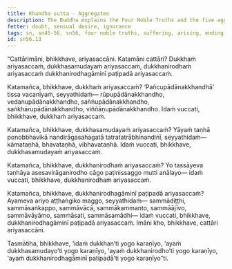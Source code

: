 ```yaml
---
title: Khandha sutta - Aggregates
description: The Buddha explains the Four Noble Truths and the five aggregates subject to clinging.
fetter: doubt, sensual desire, ignorance
tags: sn, sn45-56, sn56, four noble truths, suffering, arising, ending, way of practice, path, five aggregates
id: sn56.13
---
```


“Cattārimāni, bhikkhave, ariyasaccāni. Katamāni cattāri? Dukkhaṁ ariyasaccaṁ, dukkhasamudayaṁ ariyasaccaṁ, dukkhanirodhaṁ ariyasaccaṁ dukkhanirodhagāminī paṭipadā ariyasaccaṁ.

Katamañca, bhikkhave, dukkhaṁ ariyasaccaṁ? ‘Pañcupādānakkhandhā’ tissa vacanīyaṁ, seyyathidaṁ— rūpupādānakkhandho, vedanupādānakkhandho, saññupādānakkhandho, saṅkhārupādānakkhandho, viññāṇupādānakkhandho. Idaṁ vuccati, bhikkhave, dukkhaṁ ariyasaccaṁ.

Katamañca, bhikkhave, dukkhasamudayaṁ ariyasaccaṁ? Yāyaṁ taṇhā ponobbhavikā nandirāgasahagatā tatratatrābhinandinī, seyyathidaṁ— kāmataṇhā, bhavataṇhā, vibhavataṇhā. Idaṁ vuccati, bhikkhave, dukkhasamudayaṁ ariyasaccaṁ.

Katamañca, bhikkhave, dukkhanirodhaṁ ariyasaccaṁ? Yo tassāyeva taṇhāya asesavirāganirodho cāgo paṭinissaggo mutti anālayo— idaṁ vuccati, bhikkhave, dukkhanirodhaṁ ariyasaccaṁ.

Katamañca, bhikkhave, dukkhanirodhagāminī paṭipadā ariyasaccaṁ? Ayameva ariyo aṭṭhaṅgiko maggo, seyyathidaṁ— sammādiṭṭhi, sammāsaṅkappo, sammāvācā, sammākammanto, sammāājīvo, sammāvāyāmo, sammāsati, sammāsamādhi— idaṁ vuccati, bhikkhave, dukkhanirodhagāminī paṭipadā ariyasaccaṁ. Imāni kho, bhikkhave, cattāri ariyasaccāni.

Tasmātiha, bhikkhave, ‘idaṁ dukkhan’ti yogo karaṇīyo,
‘ayaṁ dukkhasamudayo’ti yogo karaṇīyo,
‘ayaṁ dukkhanirodho’ti yogo karaṇīyo,
‘ayaṁ dukkhanirodhagāminī paṭipadā’ti yogo karaṇīyo”ti.